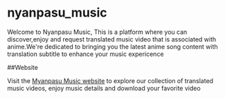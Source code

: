 # nyanpasu_music
Welcome to Nyanpasu Music, This is a platform where you can discover,enjoy and request translated music video that is associated with anime.We're dedicated to bringing you the latest anime song content with translation subtitle to enhance your music expericence

##Website

Visit the [Myanpasu Music website](nyanpasumusic.epizy.com) to explore our collection of translated music videos, enjoy music details and download your favorite video

